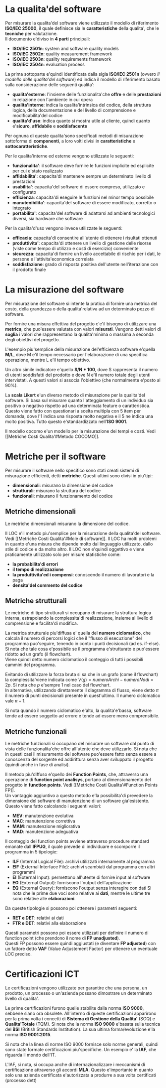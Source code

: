 # La qualita'del software
Per misurare la qualita'del software viene utilizzato il modello di riferimento **ISO/IEC 25000**, il quale definisce sia le **caratteristiche** della qualita', che le **tecniche** per valutazione.  
Il documento e'diviso in **4 parti** principali:
- **ISO/IEC 2501n**: system and software quality models
- **ISO/IEC 2502n**: quality measurement framework
- **ISO/IEC 2503n**: quality requirements framework
- **ISO/IEC 2504n**: evaluation process

La prima sottoparte e'quindi identificata dalla sigla **ISO/IEC 2501n** (ovvero *Il modello delle qualita'del software*) ed indica il modello di riferimento basato sulla considerazione delle seguenti qualita':
- **qualita'esterne**: l'insieme delle funzionalita'che **offre** e delle **prestazioni** in relazione con l'ambiente in cui opera
- **qualita'interne**: indica la qualita'intrinsica del codice, della struttura logica, della documentazione e del livello di comprensione e modificabilita'del codice
- **qualita'd'uso**: indica quanto si mostra utile al cliente, quindi quanto e'**sicuro**, **affidabile** e **soddisfacente**

Per ognuna di queste qualita'sono specificati metodi di misurazione sottoforma di **componenti**, a loro volti divisi in **caratteristiche** e **sottocaratteristiche**.  

Per le qualita'interne ed esterne vengono utilizzate le seguenti:
- **funzionalita'**: il software deve fornire le funzioni implicite ed esplicite per cui e'stato realizzato
- **affidabilita'**: capacita'di mantenere sempre un determinato livello di prestazioni
- **usabilita'**: capacita'del software di essere compreso, utilizzato e configurato
- **efficienza**: capacita'di eseguire le funzioni nel minor tempo possibile
- **manutenibilita'**: capacita'del software di essere modificato, corretto o integrato
- **portabilita'**: capacita'del software di adattarsi ad ambienti tecnologici diversi, sia hardware che software

Per la qualita'd'uso vengono invece utilizzate le seguenti:
- **efficacia**: capacita'di consentire all'utente di ottenere i risultati ottenuti
- **produttivita'**: capacita'di ottenere un livello di gestione delle risorse (viste come tempo di utilizzo e costi di esercizio) conveniente
- **sicurezza**: capacita'di fornire un livello accettabile di rischio per i dati, le persone e l'attivita'economica correlata
- **soddisfazione**: grado di risposta positiva dell'utente nell'iterazione con il prodotto finale

# La misurazione del software
Per misurazione del software si intente la pratica di fornire una metrica del costo, della grandezza o della qualita'relativa ad un determinato pezzo di software.

Per fornire una misura effettiva del progetto c'e'il bisogno di utilizzare una **metrica**, che puo'essere valutata con valori **misurati**. Vengono detti valori di **soglia** i valori che rappresentano la qualita'minima o massima a seconda degli obiettivi del progetto.

L'esempio piu'semplice della misurazione del'efficienza software e'quella **M/L**, dove M e'il tempo necessario per l'elaborazione di una specifica operazione, mentre L e'il tempo obiettivo.

Un altro simile indicatore e'quello **S/N * 100**, dove S rappresenta il numero di utenti soddisfatti del prodotto e dove N e'il numero totale degli utenti intervistati. A questi valori si associa l'obiettivo (che normalmente e'posto al 90%).

La **scala Likert** e'un diverso metodo di misurazione per la qualita'del software. Si basa sul misurare quanto l'atteggiamento di un individuo sia positivo o negativo rispetto ad una determinata feature o caratteristica. Questo viene fatto con questionari a scelta multipla con 5 item per domanda, dove l'1 indica  una risposta molto negativa e il 5 ne indica una molto positiva. Tutto questo e'standardizzato nell'**ISO 9001**.

Il modello cocomo e'un modello per la misurazione dei tempi e costi. Vedi [[Metriche Costi Qualita'#Metodo COCOMO]].

# Metriche per il software
Per misurare il software nello specifico sono stati creati sistemi di misurazione efficienti, detti **metriche**. Questi ultimi sono divisi in piu'tipi:
- **dimensionali**: misurano la dimensione del codice
- **strutturali**: misurano la struttura del codice
- **funzionali**: misurano il funzionamento del codice

## Metriche dimensionali
Le metriche dimensionali misurano la dimensione del codice.

Il LOC e'il metodo piu'semplice per la misurazione della qualita'del software. Vedi [[Metriche Costi Qualita'#Mole di software]]. Il LOC ha molti problemi in quanto e'una misura che dipende molto dal linguaggio utilizzato, dallo stile di codice e da molto altro. Il LOC non e'quindi oggettivo e viene praticamente utilizzato solo per misure statistiche come:
- **la probabilita'di errori**
- **il tempo di realizzazione**
- **la produttivita'ed i compensi**: conoscendo il numero di lavoratori e la paga
- **densita'del commento del codice**

## Metriche strutturali
Le metriche di tipo strutturali si occupano di misurare la struttura logica interna, estrapolando la complessita'di realizzazione, insieme al livello di comprensione e facilita'di modifica.

La metrica strutturale piu'diffusa e' quella del **numero ciclomatico**, che calcola il numero di percorsi logici che il "flusso di esecuzione" del programma puo'seguire, tenendo in conto i punti decisionali (ad es. if-else). Si nota che tale cosa e'possibile se il programma e'strutturato e puo'essere ridotto ad un grafo (il flowchart).  
Viene quindi detto numero ciclomatico il conteggio di tutti i possibili cammini del programma.

Evitando di utilizzare la forza bruta si sa che in un grafo (come il flowchart) la complessita'viene indicata come $V(g)=numeroArchi-numeroNodi=2p$. Si nota che $p$ e'sempre 1 nel caso del flowchart.  
In alternativa, utilizzando direttamente il diagramma di flusso, viene detto $\pi$ il numero di punti decisionali presente in quest'ultimo. Il numero ciclomatico vale $\pi + 1$.

Si nota quando il numero ciclomatico e'alto, la qualita'e'bassa, software tende ad essere soggetto ad errore e tende ad essere meno comprensibile.

## Metriche funzionali
Le metriche funzionali si occupano del misurare un software dal punto di vista delle funzionalita'che offre all'utente che deve utilizzarlo. Si nota che in questi casi il misuramento del software puo'essere fatto senza essere a conoscenza del sorgente ed addirittura senza aver sviluppato il progetto (quindi anche in fase di analisi).

Il metodo piu'diffuso e'quello dei **Function Points**, che, attraverso una operazione di **function point analisys**, portano al dimensionamento del progetto in **function points**. Vedi [[Metriche Costi Qualita'#Function Points FP]].  
Un vantaggio aggiuntivo a questo metodo e'la possibilita'di prevedere la dimensione del software di manutenzione di un software gia'esistente. Questo viene fatto calcolando i seguenti valori:
- **MEV**: manutenzione evolutiva
- **MAC**: manutenzione correttiva
- **MAM**: manutenzione migliorativa
- **MAD**: manutenzione adeguativa

Il conteggio dei function points avviene attraverso procedure standard emanate dall'**IFPUG**, il quale prevede di individuare e scomporre il programma in 5 tipologie:
- **ILF** (Internal Logical File): archivi utilizzati internamente al programma
- **EIF** (External Interface File): archivi scambiati dal programma con altri programmi
- **EI** (External Input): permettono all'utente di fornire input al software
- **EO** (External Output): forniscono l'output dell'applicazione
- **EQ** (External Query): forniscono l'output senza interagire con dati
Si nota che le prime due voci sono relative ai **dati**, mentre le ultime tre sono relative alle **elaborazioni**.

Da queste tipologie si possono poi ottenere i parametri seguenti:
- **RET e DET**: relativi ai dati
- **FTR e DET**: relativi alla elaborazione

Questi parametri possono poi essere utilizzati per definire il numero di function point (che prendono il nome di **FP unadjusted**).  
Questi FP possono essere quindi aggiustati (e diventare **FP adjusted**) con un fattore detto **VAF** (Value Adjustement Factor) per ottenere un eventuale LOC preciso.

# Certificazioni ICT
Le certificazioni vengono utilizzate per garantire che una persona, un prodotto, un processo o un'azienda possano dimostrare un determinato livello di qualita'.

Le prime certificazioni furono quelle stabilite dalla norma **ISO 9000**, sebbene siano ora obsolete. All'interno di queste certificazioni apparirono per la prima volta i concetti di **Sistema di Gestione della Qualita'** (SGQ) e **Qualita'Totale** (TQM). Si nota che la norma **ISO 9000** e'basata sulla tecnica del **BSI** (British Standards Institution). La sua ultima forma/evoluzione e'la norma **ISO 9001:2015**.

Si nota che la linea di norme ISO 9000 fornisce solo norme generali, quindi sono state formate certificazioni piu'specifiche. Un esempio e' la **IAF**, che riguarda il mondo dell'IT.

L'IAF, si nota, si occupa anche di internazionalizzare i meccanismi di certificazione attraverso gli accordi **MLA**. Questo e'importante in quanto solo una azienda certificata e'autorizzata a produrre a sua volta certificati (processo dett)